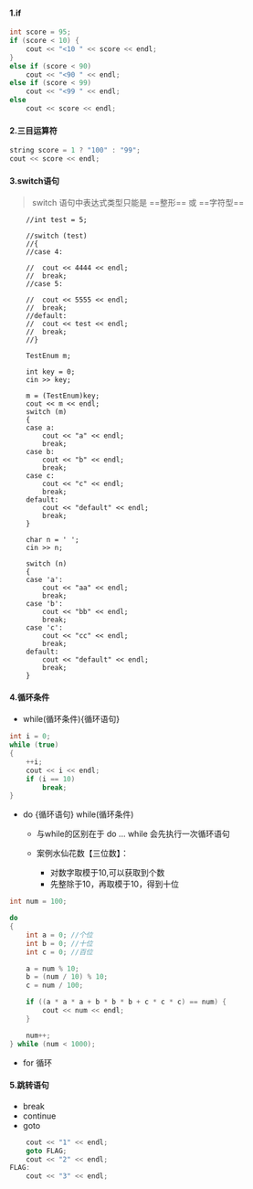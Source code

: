 <!--
 * @Author: 15868707168@163.com 15868707168@163.com
 * @Date: 2023-03-17 11:51:44
 * @LastEditors: 15868707168@163.com 15868707168@163.com
 * @LastEditTime: 2023-03-17 13:34:24
 * @FilePath: \CplusplusLesson\4_程序流程结构.md
 * @Description: 这是默认设置,请设置`customMade`, 打开koroFileHeader查看配置 进行设置: https://github.com/OBKoro1/koro1FileHeader/wiki/%E9%85%8D%E7%BD%AE
-->
#### 1.if
```C++
int score = 95;
if (score < 10) {
    cout << "<10 " << score << endl;
}
else if (score < 90)
    cout << "<90 " << endl;
else if (score < 99)
    cout << "<99 " << endl;
else
    cout << score << endl;
```

#### 2.三目运算符
``` C++
string score = 1 ? "100" : "99";
cout << score << endl;
```

#### 3.switch语句
> switch 语句中表达式类型只能是 ==整形== 或 ==字符型==
```
	//int test = 5;

	//switch (test)
	//{
	//case 4:

	//	cout << 4444 << endl;
	//	break;
	//case 5:

	//	cout << 5555 << endl;
	//	break;
	//default:
	//	cout << test << endl;
	//	break;
	//}

	TestEnum m;

	int key = 0;
	cin >> key;

	m = (TestEnum)key;
	cout << m << endl;
	switch (m)
	{
	case a:
		cout << "a" << endl;
		break;
	case b:
		cout << "b" << endl;
		break;
	case c:
		cout << "c" << endl;
		break;
	default:
		cout << "default" << endl;
		break;
	}

	char n = ' ';
	cin >> n;

	switch (n)
	{
	case 'a':
		cout << "aa" << endl;
		break;
	case 'b':
		cout << "bb" << endl;
		break;
	case 'c':
		cout << "cc" << endl;
		break;
	default:
		cout << "default" << endl;
		break;
	}
```

#### 4.循环条件
+ while(循环条件){循环语句}
```	C++
int i = 0;
while (true)
{
    ++i;
    cout << i << endl;
    if (i == 10)
        break;
}
```

+ do {循环语句} while(循环条件)
    + 与while的区别在于 do ... while 会先执行一次循环语句

    + 案例水仙花数【三位数】：
        + 对数字取模于10,可以获取到个数
        + 先整除于10，再取模于10，得到十位

``` C++
int num = 100;

do
{
    int a = 0; //个位
    int b = 0; //十位
    int c = 0; //百位

    a = num % 10;
    b = (num / 10) % 10;
    c = num / 100;

    if ((a * a * a + b * b * b + c * c * c) == num) {
        cout << num << endl;
    }

    num++;
} while (num < 1000);
```

+ for 循环


#### 5.跳转语句
+ break
+ continue
+ goto
```C++
	cout << "1" << endl;
	goto FLAG;
	cout << "2" << endl;
FLAG:
	cout << "3" << endl;
```
    